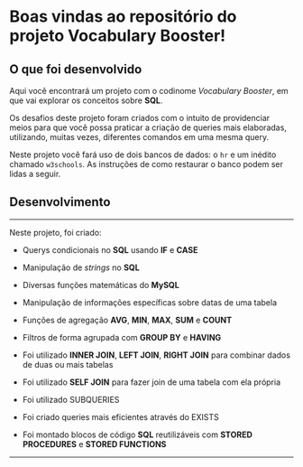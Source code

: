 # Boas vindas ao repositório do projeto Vocabulary Booster!

## O que foi desenvolvido


Aqui você encontrará um projeto com o codinome _Vocabulary Booster_, em que vai explorar os conceitos sobre **SQL**.

Os desafios deste projeto foram criados com o intuito de providenciar meios para que você possa praticar a criação de queries mais elaboradas, utilizando, muitas vezes, diferentes comandos em uma mesma query.

Neste projeto você fará uso de dois bancos de dados: o `hr` e um inédito chamado `w3schools`. As instruções de como restaurar o banco podem ser lidas a seguir.
## Desenvolvimento
---
Neste projeto, foi criado:

  * Querys condicionais no **SQL** usando **IF** e **CASE**

  * Manipulação de _strings_ no **SQL**

  * Diversas funções matemáticas do **MySQL**

  * Manipulação de informações específicas sobre datas de uma tabela

  * Funções de agregação **AVG**, **MIN**, **MAX**, **SUM** e **COUNT**

  * Filtros de forma agrupada com **GROUP BY** e **HAVING**

  * Foi utilizado **INNER JOIN**, **LEFT JOIN**, **RIGHT JOIN** para combinar dados de duas ou mais tabelas

  * Foi utilizado **SELF JOIN** para fazer join de uma tabela com ela própria

  * Foi utilizado SUBQUERIES

  * Foi criado queries mais eficientes através do EXISTS

  * Foi montado blocos de código **SQL** reutilizáveis com **STORED PROCEDURES** e **STORED FUNCTIONS**

---
